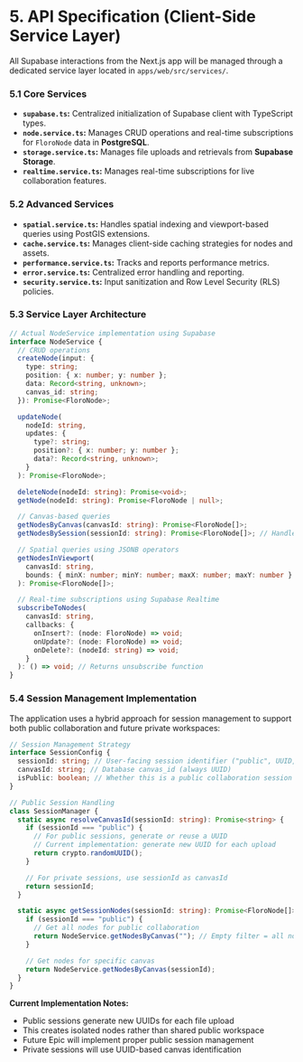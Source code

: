 # 5. API Specification (Client-Side Service Layer)

All Supabase interactions from the Next.js app will be managed through a dedicated service layer located in `apps/web/src/services/`.

### 5.1 Core Services

- **`supabase.ts`:** Centralized initialization of Supabase client with TypeScript types.
- **`node.service.ts`:** Manages CRUD operations and real-time subscriptions for `FloroNode` data in **PostgreSQL**.
- **`storage.service.ts`:** Manages file uploads and retrievals from **Supabase Storage**.
- **`realtime.service.ts`:** Manages real-time subscriptions for live collaboration features.

### 5.2 Advanced Services

- **`spatial.service.ts`:** Handles spatial indexing and viewport-based queries using PostGIS extensions.
- **`cache.service.ts`:** Manages client-side caching strategies for nodes and assets.
- **`performance.service.ts`:** Tracks and reports performance metrics.
- **`error.service.ts`:** Centralized error handling and reporting.
- **`security.service.ts`:** Input sanitization and Row Level Security (RLS) policies.

### 5.3 Service Layer Architecture

```typescript
// Actual NodeService implementation using Supabase
interface NodeService {
  // CRUD operations
  createNode(input: {
    type: string;
    position: { x: number; y: number };
    data: Record<string, unknown>;
    canvas_id: string;
  }): Promise<FloroNode>;

  updateNode(
    nodeId: string,
    updates: {
      type?: string;
      position?: { x: number; y: number };
      data?: Record<string, unknown>;
    }
  ): Promise<FloroNode>;

  deleteNode(nodeId: string): Promise<void>;
  getNode(nodeId: string): Promise<FloroNode | null>;

  // Canvas-based queries
  getNodesByCanvas(canvasId: string): Promise<FloroNode[]>;
  getNodesBySession(sessionId: string): Promise<FloroNode[]>; // Handles "public" session

  // Spatial queries using JSONB operators
  getNodesInViewport(
    canvasId: string,
    bounds: { minX: number; minY: number; maxX: number; maxY: number }
  ): Promise<FloroNode[]>;

  // Real-time subscriptions using Supabase Realtime
  subscribeToNodes(
    canvasId: string,
    callbacks: {
      onInsert?: (node: FloroNode) => void;
      onUpdate?: (node: FloroNode) => void;
      onDelete?: (nodeId: string) => void;
    }
  ): () => void; // Returns unsubscribe function
}
```

### 5.4 Session Management Implementation

The application uses a hybrid approach for session management to support both public collaboration and future private workspaces:

```typescript
// Session Management Strategy
interface SessionConfig {
  sessionId: string; // User-facing session identifier ("public", UUID, etc.)
  canvasId: string; // Database canvas_id (always UUID)
  isPublic: boolean; // Whether this is a public collaboration session
}

// Public Session Handling
class SessionManager {
  static async resolveCanvasId(sessionId: string): Promise<string> {
    if (sessionId === "public") {
      // For public sessions, generate or reuse a UUID
      // Current implementation: generate new UUID for each upload
      return crypto.randomUUID();
    }

    // For private sessions, use sessionId as canvasId
    return sessionId;
  }

  static async getSessionNodes(sessionId: string): Promise<FloroNode[]> {
    if (sessionId === "public") {
      // Get all nodes for public collaboration
      return NodeService.getNodesByCanvas(""); // Empty filter = all nodes
    }

    // Get nodes for specific canvas
    return NodeService.getNodesByCanvas(sessionId);
  }
}
```

**Current Implementation Notes:**

- Public sessions generate new UUIDs for each file upload
- This creates isolated nodes rather than shared public workspace
- Future Epic will implement proper public session management
- Private sessions will use UUID-based canvas identification
